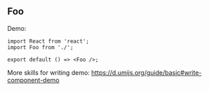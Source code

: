 ## Foo

Demo:

```tsx
import React from 'react';
import Foo from './';

export default () => <Foo />;
```

More skills for writing demo: https://d.umijs.org/guide/basic#write-component-demo
